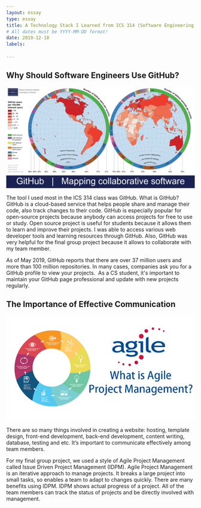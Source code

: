 ```yaml
---
layout: essay
type: essay
title: A Technology Stack I Learned from ICS 314 (Software Engineering I)
# All dates must be YYYY-MM-DD format!
date: 2019-12-18
labels:

---
```



## Why Should Software Engineers Use GitHub?

<img class="ui image" src="../images/GitHub_users.png">

The tool I used most in the ICS 314 class was GitHub. What is GitHub? GitHub is a cloud-based service that helps people share and manage their code, also track changes to their code. GitHub is especially popular for open-source projects because anybody can access projects for free to use or study. Open source project is useful for students because it allows them to learn and improve their projects. I was able to access various web developer tools and learning resources through GitHub. Also, GitHub was very helpful for the final group project because it allows to collaborate with my team member. 

As of May 2019, GitHub reports that there are over 37 million users and more than 100 million repositories. In many cases, companies ask you for a GitHub profile to view your projects.  As a CS student, it's important to maintain your GitHub page professional and update with new projects regularly.


## The Importance of Effective Communication

<img class="ui image" src="../images/agile.jpg">

There are so many things involved in creating a website: hosting, template design, front-end development, back-end development, content writing, database, testing and etc. It’s important to communicate effectively among team members. 

For my final group project, we used a style of Agile Project Management called Issue Driven Project Management (IDPM). Agile Project Management is an iterative approach to manage projects. It breaks a large project into small tasks, so enables a team to adapt to changes quickly. There are many benefits using IDPM. IDPM shows actual progress of a project. All of the team members can track the status of projects and be directly involved with management. 


